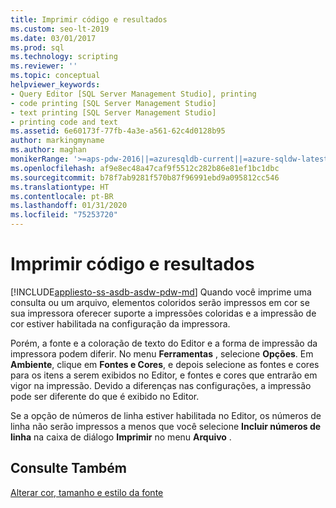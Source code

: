 ```yaml
---
title: Imprimir código e resultados
ms.custom: seo-lt-2019
ms.date: 03/01/2017
ms.prod: sql
ms.technology: scripting
ms.reviewer: ''
ms.topic: conceptual
helpviewer_keywords:
- Query Editor [SQL Server Management Studio], printing
- code printing [SQL Server Management Studio]
- text printing [SQL Server Management Studio]
- printing code and text
ms.assetid: 6e60173f-77fb-4a3e-a561-62c4d0128b95
author: markingmyname
ms.author: maghan
monikerRange: '>=aps-pdw-2016||=azuresqldb-current||=azure-sqldw-latest||>=sql-server-2016||=sqlallproducts-allversions||>=sql-server-linux-2017||=azuresqldb-mi-current'
ms.openlocfilehash: af9e8ec48a47caf9f5512c282b86e81ef1bc1dbc
ms.sourcegitcommit: b78f7ab9281f570b87f96991ebd9a095812cc546
ms.translationtype: HT
ms.contentlocale: pt-BR
ms.lasthandoff: 01/31/2020
ms.locfileid: "75253720"
---
```

# <a name="print-code-and-results"></a>Imprimir código e resultados
[!INCLUDE[appliesto-ss-asdb-asdw-pdw-md](../../includes/appliesto-ss-asdb-asdw-pdw-md.md)]
  Quando você imprime uma consulta ou um arquivo, elementos coloridos serão impressos em cor se sua impressora oferecer suporte a impressões coloridas e a impressão de cor estiver habilitada na configuração da impressora.  
  
 Porém, a fonte e a coloração de texto do Editor e a forma de impressão da impressora podem diferir. No menu **Ferramentas** , selecione **Opções**. Em **Ambiente**, clique em **Fontes e Cores**, e depois selecione as fontes e cores para os itens a serem exibidos no Editor, e fontes e cores que entrarão em vigor na impressão. Devido a diferenças nas configurações, a impressão pode ser diferente do que é exibido no Editor.  
  
 Se a opção de números de linha estiver habilitada no Editor, os números de linha não serão impressos a menos que você selecione **Incluir números de linha** na caixa de diálogo **Imprimir** no menu **Arquivo** .  
  
## <a name="see-also"></a>Consulte Também  
 [Alterar cor, tamanho e estilo da fonte](../../relational-databases/scripting/change-font-color-size-and-style.md)  
  
  
